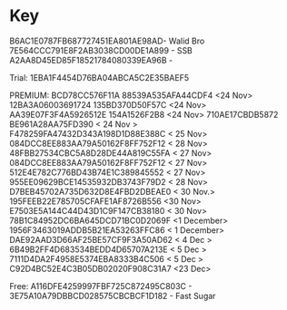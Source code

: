 # Key
B6AC1E0787FB687727451EA801AE98AD- Walid Bro
7E564CCC791E8F2AB3038CD00DE1A899 - SSB
A2AA8D45ED85F18521784080339EA96B - <RONY VAI>


Trial:
1EBA1F4454D76BA04ABCA5C2E35BAEF5






PREMIUM:
BCD78CC576F11A 88539A535AFA44CDF4 <24 Nov>
12BA3A06003691724 135BD370D50F57C <24 Nov>
AA39E07F3F4A5926512E 154A1526F2B8 <24 Nov>
710AE17CBDB5872 BE961A28AA75FD390 < 24 Nov >
F478259FA47432D343A198D1D88E388C < 25 Nov>
084DCC8EE883AA79A50162F8FF752F12 < 28 Nov> 
48FBB27534CBC5A8D28DE44A819C55FA < 27 Nov>
084DCC8EE883AA79A50162F8FF752F12 < 27 Nov>
512E4E782C776BD43B74E1C389845552 < 27 Nov>
955EE09629BCE14535932DB3743F79D2 < 28 Nov>
D7BEB45702A735D632D8E4FBD2DBEAE0 < 30 Nov.>
195FEEB22E785705CFAFE1AF8726B556 <30 Nov>
E7503E5A144C44D43D1C9F147CB38180 < 30 Nov>
78B1C84952DC6BA645DCD71BC0D2069F <1 December>
1956F3463019ADDB5B21EA53263FFC86 < 1 December>
DAE92AAD3D66AF25BE57CF9F3A50AD62 < 4 Dec >
6B49B2FF4D683534BEDD4D65707A213E < 5 Dec >
7111D4DA2F4958E5374EBA8333B4C506 < 5 Dec >
C92D4BC52E4C3B05DB02020F908C31A7 <23 Dec>

Free:
A116DFE4259997FBF725C872495C803C - <BABU>
3E75A10A79DBBCD028575CBCBCF1D182 - Fast Sugar
